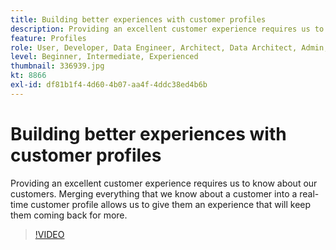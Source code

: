 ```yaml
---
title: Building better experiences with customer profiles
description: Providing an excellent customer experience requires us to know about our customers. Merging everything that we know about a customer into a real-time customer profile allows us to give them an experience that will keep them coming back for more.
feature: Profiles
role: User, Developer, Data Engineer, Architect, Data Architect, Admin, Leader
level: Beginner, Intermediate, Experienced
thumbnail: 336939.jpg
kt: 8866
exl-id: df81b1f4-4d60-4b07-aa4f-4ddc38ed4b6b
---
```

# Building better experiences with customer profiles

Providing an excellent customer experience requires us to know about our customers. Merging everything that we know about a customer into a real-time customer profile allows us to give them an experience that will keep them coming back for more.

>[!VIDEO](https://video.tv.adobe.com/v/336939/?quality=12&learn=on)
